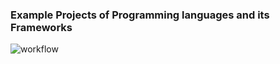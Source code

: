 ### Example Projects of Programming languages and its Frameworks

![workflow](https://github.com/spdeepak/Example/actions/workflows/gradle.yml/badge.svg)
